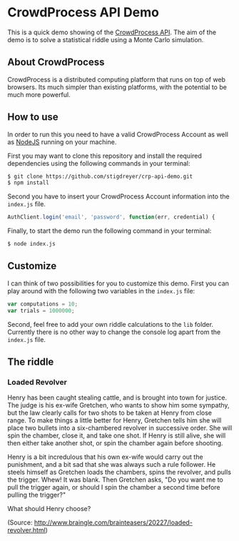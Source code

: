 # CrowdProcess API Demo

This is a quick demo showing of the [CrowdProcess API](https://www.github.com/crowdprocess/ "CrowdProcess API"). The aim of the demo is to solve a statistical riddle using a Monte Carlo simulation.

## About CrowdProcess

CrowdProcess is a distributed computing platform that runs on top of web browsers. Its much simpler than existing platforms, with the potential to be much more powerful.

## How to use

In order to run this you need to have a valid CrowdProcess Account as well as [NodeJS](http://nodejs.org/ "Install NodeJS") running on your machine.

First you may want to clone this repository and install the required dependencies using the following commands in your terminal:

```bash
$ git clone https://github.com/stigdreyer/crp-api-demo.git
$ npm install
```

Second you have to insert your CrowdProcess Account information into the `index.js` file.

```javascript
AuthClient.login('email', 'password', function(err, credential) {
```

Finally, to start the demo run the following command in your terminal:

```bash
$ node index.js
```

## Customize

I can think of two possibilities for you to customize this demo. First you can play around with the following two variables in the `index.js` file:

```javascript
var computations = 10;
var trials = 1000000;
```

Second, feel free to add your own riddle calculations to the `lib` folder. Currently there is no other way to change the console log apart from the `index.js` file.

## The riddle

### Loaded Revolver

Henry has been caught stealing cattle, and is brought into town for justice. The judge is his ex-wife Gretchen, who wants to show him some sympathy, but the law clearly calls for two shots to be taken at Henry from close range. To make things a little better for Henry, Gretchen tells him she will place two bullets into a six-chambered revolver in successive order. She will spin the chamber, close it, and take one shot. If Henry is still alive, she will then either take another shot, or spin the chamber again before shooting.

Henry is a bit incredulous that his own ex-wife would carry out the punishment, and a bit sad that she was always such a rule follower. He steels himself as Gretchen loads the chambers, spins the revolver, and pulls the trigger. Whew! It was blank. Then Gretchen asks, "Do you want me to pull the trigger again, or should I spin the chamber a second time before pulling the trigger?"

What should Henry choose?

(Source: http://www.braingle.com/brainteasers/20227/loaded-revolver.html)